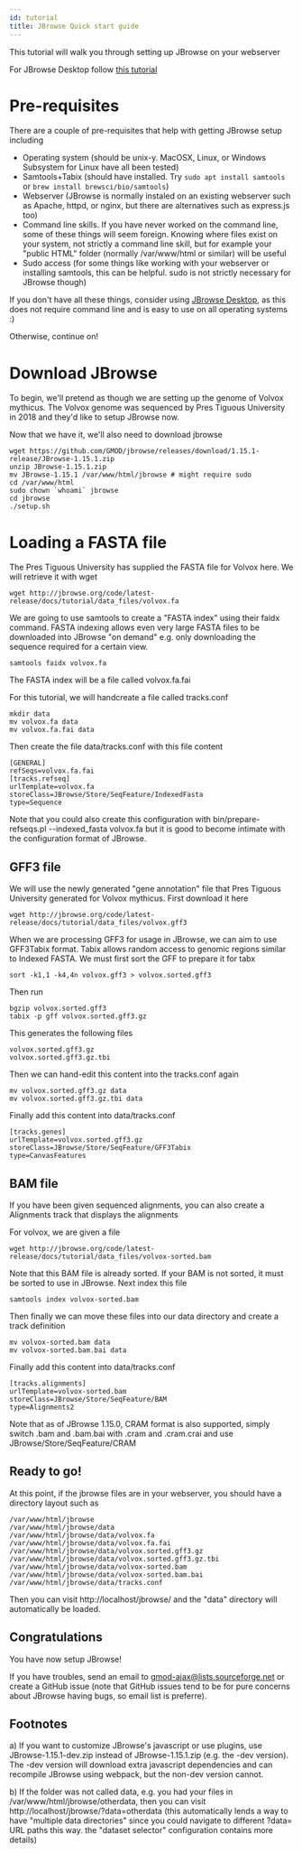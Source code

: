 ```yaml
---
id: tutorial
title: JBrowse Quick start guide
---
```


This tutorial will walk you through setting up JBrowse on your webserver

For JBrowse Desktop follow [this tutorial](jbrowse_desktop.html)


# Pre-requisites

There are a couple of pre-requisites that help with getting JBrowse setup including

- Operating system (should be unix-y. MacOSX, Linux, or Windows Subsystem for Linux have all been tested)
- Samtools+Tabix (should have installed. Try `sudo apt install samtools` or `brew install brewsci/bio/samtools`)
- Webserver (JBrowse is normally instaled on an existing webserver such as Apache, httpd, or nginx, but there are alternatives such as express.js too)
- Command line skills. If you have never worked on the command line, some of these things will seem foreign. Knowing where files exist on your system, not strictly a command line skill, but for example your "public HTML" folder (normally /var/www/html or similar) will be useful
- Sudo access (for some things like working with your webserver or installing samtools, this can be helpful. sudo is not strictly necessary for JBrowse though)

If you don't have all these things, consider using [JBrowse Desktop](jbrowse_desktop.html), as this does not require command line and is easy to use on all operating systems :)

Otherwise, continue on!

# Download JBrowse

To begin, we'll pretend as though we are setting up the genome of Volvox mythicus. The Volvox genome was sequenced by Pres Tiguous University in 2018 and they'd like to setup JBrowse now.

Now that we have it, we'll also need to download jbrowse

    wget https://github.com/GMOD/jbrowse/releases/download/1.15.1-release/JBrowse-1.15.1.zip
    unzip JBrowse-1.15.1.zip
    mv JBrowse-1.15.1 /var/www/html/jbrowse # might require sudo
    cd /var/www/html
    sudo chown `whoami` jbrowse
    cd jbrowse
    ./setup.sh


# Loading a FASTA file

The Pres Tiguous University has supplied the FASTA file for Volvox here. We will retrieve it with wget


    wget http://jbrowse.org/code/latest-release/docs/tutorial/data_files/volvox.fa

We are going to use samtools to create a "FASTA index" using their faidx command. FASTA indexing allows even very large FASTA files to be downloaded into JBrowse "on demand" e.g. only downloading the sequence required for a certain view.

    samtools faidx volvox.fa

The FASTA index will be a file called volvox.fa.fai

For this tutorial, we will handcreate a file called tracks.conf



    mkdir data
    mv volvox.fa data
    mv volvox.fa.fai data

Then create the file data/tracks.conf with this file content

    [GENERAL]
    refSeqs=volvox.fa.fai
    [tracks.refseq]
    urlTemplate=volvox.fa
    storeClass=JBrowse/Store/SeqFeature/IndexedFasta
    type=Sequence




Note that you could also create this configuration with bin/prepare-refseqs.pl --indexed_fasta volvox.fa but it is good to become intimate with the configuration format of JBrowse.

## GFF3 file

We will use the newly generated "gene annotation" file that Pres Tiguous University generated for Volvox mythicus. First download it here

    wget http://jbrowse.org/code/latest-release/docs/tutorial/data_files/volvox.gff3

When we are processing GFF3 for usage in JBrowse, we can aim to use GFF3Tabix format. Tabix allows random access to genomic regions similar to Indexed FASTA. We must first sort the GFF to prepare it for tabx


    sort -k1,1 -k4,4n volvox.gff3 > volvox.sorted.gff3

Then run

    bgzip volvox.sorted.gff3
    tabix -p gff volvox.sorted.gff3.gz

This generates the following files

    volvox.sorted.gff3.gz
    volvox.sorted.gff3.gz.tbi


Then we can hand-edit this content into the tracks.conf again

    mv volvox.sorted.gff3.gz data
    mv volvox.sorted.gff3.gz.tbi data


Finally add this content into data/tracks.conf


    [tracks.genes]
    urlTemplate=volvox.sorted.gff3.gz
    storeClass=JBrowse/Store/SeqFeature/GFF3Tabix
    type=CanvasFeatures

## BAM file

If you have been given sequenced alignments, you can also create a Alignments track that displays the alignments

For volvox, we are given a file

    wget http://jbrowse.org/code/latest-release/docs/tutorial/data_files/volvox-sorted.bam

Note that this BAM file is already sorted. If your BAM is not sorted, it must be sorted to use in JBrowse. Next index this file

    samtools index volvox-sorted.bam

Then finally we can move these files into our data directory and create a track definition

    mv volvox-sorted.bam data
    mv volvox-sorted.bam.bai data

Finally add this content into data/tracks.conf

    [tracks.alignments]
    urlTemplate=volvox-sorted.bam
    storeClass=JBrowse/Store/SeqFeature/BAM
    type=Alignments2

Note that as of JBrowse 1.15.0, CRAM format is also supported, simply switch .bam and .bam.bai with .cram and .cram.crai and use JBrowse/Store/SeqFeature/CRAM

## Ready to go!

At this point, if the jbrowse files are in your webserver, you should have a directory layout such as

    /var/www/html/jbrowse
    /var/www/html/jbrowse/data
    /var/www/html/jbrowse/data/volvox.fa
    /var/www/html/jbrowse/data/volvox.fa.fai
    /var/www/html/jbrowse/data/volvox.sorted.gff3.gz
    /var/www/html/jbrowse/data/volvox.sorted.gff3.gz.tbi
    /var/www/html/jbrowse/data/volvox-sorted.bam
    /var/www/html/jbrowse/data/volvox-sorted.bam.bai
    /var/www/html/jbrowse/data/tracks.conf

Then you can visit http://localhost/jbrowse/ and the "data" directory will automatically be loaded.
## Congratulations

You have now setup JBrowse!

If you have troubles, send an email to gmod-ajax@lists.sourceforge.net or create a GitHub issue (note that GitHub issues tend to be for pure concerns about JBrowse having bugs, so email list is preferre).

## Footnotes

a) If you want to customize JBrowse's javascript or use plugins, use JBrowse-1.15.1-dev.zip instead of JBrowse-1.15.1.zip (e.g. the -dev version). The -dev version will download extra javascript dependencies and can recompile JBrowse using webpack, but the non-dev version cannot.

b) If the folder was not called data, e.g. you had your files in /var/www/html/jbrowse/otherdata, then you can visit http://localhost/jbrowse/?data=otherdata (this automatically lends a way to have "multiple data directories" since you could navigate to different ?data= URL paths this way. the "dataset selector" configuration contains more details)



